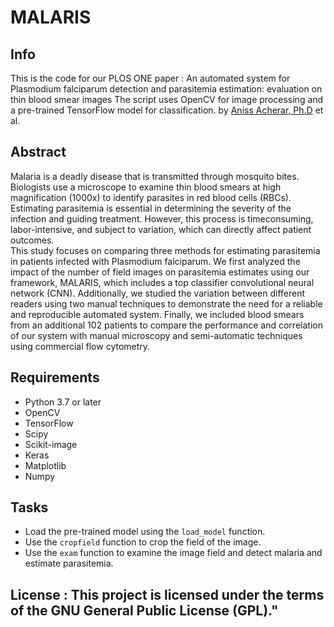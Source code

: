 # MALARIS

## Info
This is the code for our PLOS ONE paper : An automated system for Plasmodium falciparum detection and parasitemia estimation: evaluation on thin blood smear images
The script uses OpenCV for image processing and a pre-trained TensorFlow model for classification.
by [Aniss Acherar, Ph.D](http://aniss.acherar.free.fr/) et al.

## Abstract

Malaria is a deadly disease that is transmitted through mosquito bites. Biologists use a
microscope to examine thin blood smears at high magnification (1000x) to identify
parasites in red blood cells (RBCs). Estimating parasitemia is essential in determining
the severity of the infection and guiding treatment. However, this process is timeconsuming, labor-intensive, and subject to variation, which can directly affect patient
outcomes.  
This study focuses on comparing three methods for estimating parasitemia in patients
infected with Plasmodium falciparum. We first analyzed the impact of the number of
field images on parasitemia estimates using our framework, MALARIS, which includes
a top classifier convolutional neural network (CNN). Additionally, we studied the
variation between different readers using two manual techniques to demonstrate the
need for a reliable and reproducible automated system. Finally, we included blood
smears from an additional 102 patients to compare the performance and correlation of
our system with manual microscopy and semi-automatic techniques using commercial
flow cytometry.

## Requirements
* Python 3.7 or later  
* OpenCV  
* TensorFlow  
* Scipy   
* Scikit-image  
* Keras  
* Matplotlib  
* Numpy  

## Tasks
* Load the pre-trained model using the `load_model` function. 
* Use the `cropfield` function to crop the field of the image. 
* Use the `exam` function to examine the image field and detect malaria and estimate parasitemia.


## License : This project is licensed under the terms of the GNU General Public License (GPL)."

